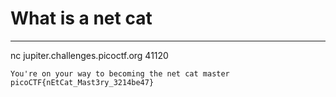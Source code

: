 # What is a net cat

-------------

nc jupiter.challenges.picoctf.org 41120

```
You're on your way to becoming the net cat master
picoCTF{nEtCat_Mast3ry_3214be47}
```